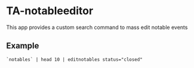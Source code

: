 # TA-notableeditor
This app provides a custom search command to mass edit notable events

## Example
```
`notables` | head 10 | editnotables status="closed"
```